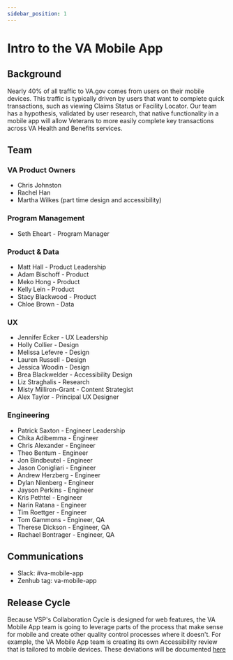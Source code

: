 ```yaml
---
sidebar_position: 1
---
```


# Intro to the VA Mobile App

## Background
Nearly 40% of all traffic to VA.gov comes from users on their mobile devices. This traffic is typically driven by users that want to complete quick transactions, such as viewing Claims Status or Facility Locator. Our team has a hypothesis, validated by user research, that native functionality in a mobile app will allow Veterans to more easily complete key transactions across VA Health and Benefits services.

## Team

### VA Product Owners
- Chris Johnston
- Rachel Han
- Martha Wilkes (part time design and accessibility)

### Program Management
- Seth Eheart - Program Manager


### Product & Data
- Matt Hall - Product Leadership
- Adam Bischoff - Product
- Meko Hong - Product
- Kelly Lein - Product
- Stacy Blackwood - Product
- Chloe Brown - Data


### UX
- Jennifer Ecker - UX Leadership
- Holly Collier - Design
- Melissa Lefevre - Design
- Lauren Russell - Design
- Jessica Woodin - Design
- Brea Blackwelder - Accessibility Design
- Liz Straghalis - Research
- Misty Milliron-Grant - Content Strategist
- Alex Taylor - Principal UX Designer


### Engineering
- Patrick Saxton - Engineer Leadership
- Chika Adibemma - Engineer
- Chris Alexander - Engineer
- Theo Bentum - Engineer
- Jon Bindbeutel - Engineer
- Jason Conigliari - Engineer
- Andrew Herzberg - Engineer
- Dylan Nienberg - Engineer
- Jayson Perkins - Engineer
- Kris Pethtel - Engineer
- Narin Ratana - Engineer
- Tim Roettger - Engineer
- Tom Gammons - Engineer, QA
- Therese Dickson - Engineer, QA
- Rachael Bontrager - Engineer, QA

## Communications
- Slack: #va-mobile-app
- Zenhub tag: va-mobile-app


## Release Cycle
Because VSP's Collaboration Cycle is designed for web features, the VA Mobile App team is going to leverage parts of the process that make sense for mobile and create other quality control processes where it doesn't. For example, the VA Mobile App team is creating its own Accessibility review that is tailored to mobile devices. These deviations will be documented [here](https://github.com/department-of-veterans-affairs/va.gov-team/blob/master/products/va-mobile-app/product/mobile-collaboration%20cycle.md) 
 